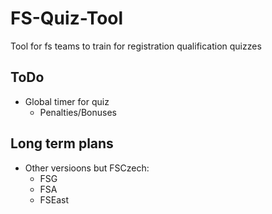 FS-Quiz-Tool
============

Tool for fs teams to train for registration qualification quizzes

## ToDo

- Global timer for quiz
  - Penalties/Bonuses

## Long term plans

- Other versioons but FSCzech:
  - FSG
  - FSA
  - FSEast
